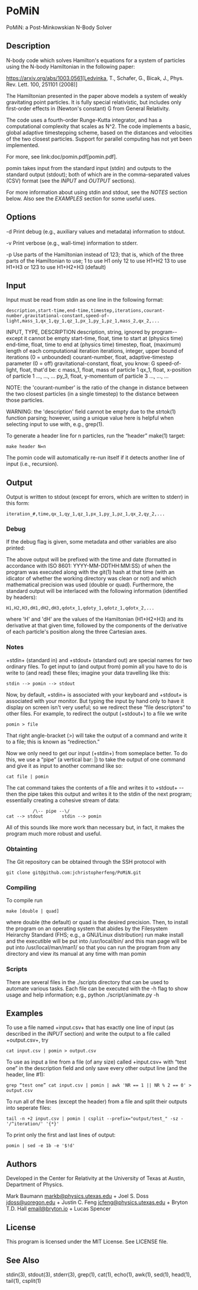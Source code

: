 # PoMiN
PoMiN: a Post-Minkowskian N-Body Solver

## Description

N-body code which solves Hamilton's equations for a system of particles using
the N-body Hamiltonian in the following paper:

https://arxiv.org/abs/1003.0561[Ledvinka, T., Schafer, G., Bicak, J., Phys. Rev. Lett. 100, 251101 (2008)]

The Hamiltonian presented in the paper above models a system of weakly
gravitating point particles. It is fully special relativistic, but includes
only first-order effects in (Newton's constant) G from General Relativity.

The code uses a fourth-order Runge-Kutta integrator, and has a computational
complexity that scales as N^2. The code implements a basic, global adaptive
timestepping scheme, based on the distances and velocities of the two closest
particles. Support for parallel computing has not yet been implemented.

For more, see link:doc/pomin.pdf[pomin.pdf].

pomin takes input from the standard input (stdin) and outputs to the
standard output (stdout); both of which are in the comma-separated values (CSV)
format (see the *INPUT* and *OUTPUT* sections).

For more information about using stdin and stdout, see the *NOTES* section below.
Also see the *EXAMPLES* section for some useful uses.

## Options

-d
    Print debug (e.g., auxiliary values and metadata) information to stdout.

-v
    Print verbose (e.g., wall-time) information to stderr.

-p <parts>
    Use parts of the Hamiltonian instead of 123; that is, which of the three parts of the Hamiltonian to use;
        1    to use H1 only
        12   to use H1+H2
        13   to use H1+H3 or
        123  to use H1+H2+H3 (default)


## Input

Input must be read from stdin as one line in the following format:

    description,start-time,end-time,timestep,iterations,courant-number,gravitational-constant,speed-of-
    light,mass_1,qx_1,qy_1,qz_1,px_1,py_1,pz_1,mass_2,qx_2,...


INPUT,                  TYPE,    DESCRIPTION
description,            string,  ignored by program--except it cannot be empty
start-time,             float,   time to start at (physics time)
end-time,               float,   time to end at (physics time)
timestep,               float,   (maximum) length of each computational iteration
iterations,             integer, upper bound of iterations (0 = unbounded)
courant-number,         float,   adaptive-timestep parameter (0 = off)
gravitational-constant, float,   you know: G
speed-of-light,         float,   that'd be: c
mass_1,                 float,   mass of particle 1
qx_1,                   float,   x-position of particle 1
...,                    ...,     ...
py_3,                   float,   y-momentum of particle 3
...,                    ...,     ...

NOTE: the 'courant-number' is the ratio of the change in distance between the
two closest particles (in a single timestep) to the distance between those
particles.

WARNING: the 'description' field cannot be empty due to the strtok(1) function
parsing; however, using a unique value here is helpful when selecting input to
use with, e.g., grep(1).

To generate a header line for n particles, run the “header” make(1) target:

    make header N=n

The pomin code will automatically re-run itself if it detects another line of input
(i.e., recursion).


## Output

Output is written to stdout (except for errors, which are written to stderr) in
this form:

    iteration_#,time,qx_1,qy_1,qz_1,px_1,py_1,pz_1,qx_2,qy_2,...

### Debug

If the debug flag is given, some metadata and other variables are also printed:

The above output will be prefixed with the time and date (formatted in
accordance with ISO 8601: YYYY-MM-DDTHH:MM:SS) of when the program was executed
along with the git(1) hash at that time (with an idicator of whether the
working directory was clean or not) and which mathematical precision was used
(double or quad). Furthermore, the standard output will be interlaced with the
following information (identified by headers):

    H1,H2,H3,dH1,dH2,dH3,qdotx_1,qdoty_1,qdotz_1,qdotx_2,...

where 'H' and 'dH' are the values of the Hamiltonian (H1+H2+H3) and its
derivative at that given time, followed by the components of the derivative of
each particle's position along the three Cartesian axes.

### Notes

+stdin+ (standard in) and +stdout+ (standard out) are special names for two
ordinary files. To get input to (and output from) pomin all you have
to do is write to (and read) these files; imagine your data travelling like
this:

    stdin --> pomin --> stdout

Now, by default, +stdin+ is associated with your keyboard and +stdout+ is
associated with your monitor. But typing the input by hand only to have it
display on screen isn't very useful; so we redirect these “file descriptors“ to
other files. For example, to redirect the output (+stdout+) to a file we write

    pomin > file

That right angle-bracket (>) will take the output of a command and write it to
a file; this is known as “redirection.”

Now we only need to get our input (+stdin+) from someplace better. To do this,
we use a “pipe” (a vertical bar: |) to take the output of one command and give
it as input to another command like so:

    cat file | pomin

The cat command takes the contents of a file and writes it to +stdout+ -- then
the pipe takes this output and writes it to the stdin of the next program;
essentially creating a cohesive stream of data:

              /\-- pipe --\/
    cat --> stdout       stdin --> pomin

All of this sounds like more work than necessary but, in fact, it makes the
program much more robust and useful.


### Obtainting

The Git repository can be obtained through the SSH protocol with

    git clone git@github.com:jchristopherfeng/PoMiN.git


### Compiling

To compile run

    make [double | quad]

where double (the default) or quad is the desired precision. Then, to install
the program on an operating system that abides by the Filesystem Heirarchy
Standard (FHS; e.g., a GNU/Linux distribution) run make install and the
executible will be put into /usr/local/bin/ and this man page will be put into
/usr/local/man/man1/ so that you can run the program from any directory and
view its manual at any time with man pomin


### Scripts

There are several files in the ./scripts directory that can be used to automate
various tasks. Each file can be executed with the -h flag to show usage and
help information; e.g., python ./script/animate.py -h


## Examples

To use a file named +input.csv+ that has exactly one line of input (as described
in the *INPUT* section) and write the output to a file called +output.csv+, try

    cat input.csv | pomin > output.csv

To use as input a line from a file (of any size) called +input.csv+ with “test
one” in the description field and only save every other output line (and the
header, line #1):

    grep “test one” cat input.csv | pomin | awk 'NR == 1 || NR % 2 == 0' > output.csv

To run all of the lines (except the header) from a file and split their outputs
into seperate files:

    tail -n +2 input.csv | pomin | csplit --prefix="output/test_" -sz - '/^iteration/' '{*}'

To print only the first and last lines of output:

    pomin | sed -e 1b -e '$!d'


## Authors

Developed in the Center for Relativity at the University of Texas at Austin, Department of Physics.

Mark Baumann <markb@physics.utexas.edu> +
Joel S. Doss <jdoss@uoregon.edu> +
Justin C. Feng <jcfeng@physics.utexas.edu> +
Bryton T.D. Hall <email@bryton.io> + 
Lucas Spencer


## License

This program is licensed under the MIT License. See LICENSE file.


## See Also
stdin(3), stdout(3), stderr(3), grep(1), cat(1), echo(1), awk(1), sed(1), head(1), tail(1), csplit(1)

